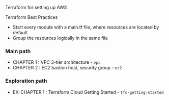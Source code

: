 Terraform for setting up AWS

Terraform Best Practices

- Start every module with a main.tf file, where resources are located by default
- Group the resources logically in the same file

### Main path

- CHAPTER 1 : VPC 3-tier architecture - `vpc`
- CHAPTER 2 : EC2 bastion host, security group - `ec2`

### Exploration path

- EX-CHAPTER 1 : Terraform Cloud Getting Started - `tfc-getting-started`
